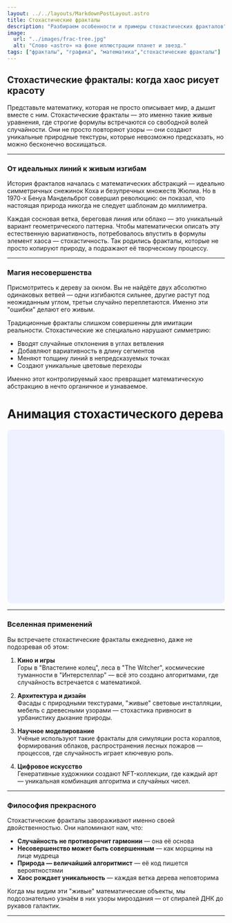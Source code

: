 ```yaml
---
layout: ../../layouts/MarkdownPostLayout.astro
title: Стохастические фракталы
description: "Разбираем особенности и примеры стохастических фракталов"
image:
  url: "../images/frac-tree.jpg"
  alt: "Слово «astro» на фоне иллюстрации планет и звезд."
tags: ["фракталы", "графика", "математика","стохастические фракталы"]
---
```


## Стохастические фракталы: когда хаос рисует красоту

Представьте математику, которая не просто описывает мир, а дышит вместе с ним. Стохастические фракталы — это именно такие живые уравнения, где строгие формулы встречаются со свободной волей случайности. Они не просто повторяют узоры — они создают уникальные природные текстуры, которые невозможно предсказать, но можно бесконечно восхищаться.

---

### От идеальных линий к живым изгибам

История фракталов началась с математических абстракций — идеально симметричных снежинок Коха и безупречных множеств Жюлиа. Но в 1970-х Бенуа Мандельброт совершил революцию: он показал, что настоящая природа никогда не следует шаблонам до миллиметра. 

Каждая сосновая ветка, береговая линия или облако — это уникальный вариант геометрического паттерна. Чтобы математически описать эту естественную вариативность, потребовалось впустить в формулы элемент хаоса — стохастичность. Так родились фракталы, которые не просто копируют природу, а подражают её творческому процессу.

---

### Магия несовершенства

Присмотритесь к дереву за окном. Вы не найдёте двух абсолютно одинаковых ветвей — одни изгибаются сильнее, другие растут под неожиданным углом, третьи случайно переплетаются. Именно эти "ошибки" делают его живым. 

Традиционные фракталы слишком совершенны для имитации реальности. Стохастические же специально нарушают симметрию:

- Вводят случайные отклонения в углах ветвления
- Добавляют вариативность в длину сегментов
- Меняют толщину линий в непредсказуемых точках
- Создают уникальные цветовые переходы

Именно этот контролируемый хаос превращает математическую абстракцию в нечто органичное и узнаваемое.

# Анимация стохастического дерева

<canvas id="treeCanvas" width="500" height="400" style="display: block; margin: auto; background: #eef2ff; border-radius: 10px;"></canvas>

<script is:inline>
  const canvas = document.getElementById("treeCanvas");
  const ctx = canvas.getContext("2d");

  function drawBranch(x, y, length, angle, depth) {
    if (depth === 0) return;

    const x2 = x + length * Math.cos(angle);
    const y2 = y - length * Math.sin(angle);

    ctx.beginPath();
    ctx.moveTo(x, y);
    ctx.lineTo(x2, y2);
    ctx.strokeStyle = `hsl(${depth * 30}, 70%, 40%)`;
    ctx.lineWidth = depth;
    ctx.stroke();

    const newLength = length * (0.7 + Math.random() * 0.15);
    const angleVariation = 0.2 + Math.random() * 0.3;

    drawBranch(x2, y2, newLength, angle - angleVariation, depth - 1);
    drawBranch(x2, y2, newLength, angle + angleVariation, depth - 1);
  }

  function drawTree() {
    ctx.clearRect(0, 0, canvas.width, canvas.height);
    drawBranch(250, 380, 60, Math.PI / 2, 7);
  }

  drawTree();
  setInterval(drawTree, 3000); // обновление каждые 3 секунды
</script>




---

### Вселенная применений

Вы встречаете стохастические фракталы ежедневно, даже не подозревая об этом:

1. **Кино и игры**  
   Горы в "Властелине колец", леса в "The Witcher", космические туманности в "Интерстеллар" — всё это создано алгоритмами, где случайность встречается с математикой.

2. **Архитектура и дизайн**  
   Фасады с природными текстурами, "живые" световые инсталляции, мебель с древесными узорами — стохастика привносит в урбанистику дыхание природы.

3. **Научное моделирование**  
   Учёные используют такие фракталы для симуляции роста кораллов, формирования облаков, распространения лесных пожаров — процессов, где случайность играет ключевую роль.

4. **Цифровое искусство**  
   Генеративные художники создают NFT-коллекции, где каждый арт — уникальная комбинация алгоритма и случайных чисел.

---

### Философия прекрасного

Стохастические фракталы завораживают именно своей двойственностью. Они напоминают нам, что:

- **Случайность не противоречит гармонии** — она её основа
- **Несовершенство может быть совершенным** — как морщины на лице мудреца
- **Природа — величайший алгоритмист** — её код пишется вероятностями
- **Хаос рождает уникальность** — каждая ветка дерева неповторима

Когда мы видим эти "живые" математические объекты, мы подсознательно узнаём в них узоры мироздания — от спиралей ДНК до рукавов галактик.

---

